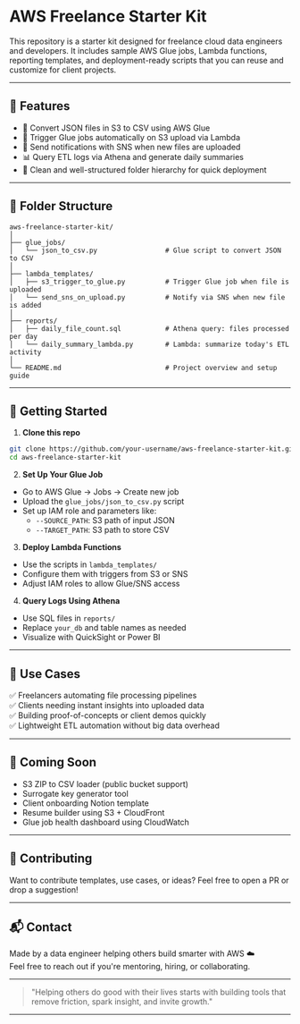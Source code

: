 # AWS Freelance Starter Kit

This repository is a starter kit designed for freelance cloud data engineers and developers. It includes sample AWS Glue jobs, Lambda functions, reporting templates, and deployment-ready scripts that you can reuse and customize for client projects.

---

## 🧰 Features

- 🔄 Convert JSON files in S3 to CSV using AWS Glue
- 🚀 Trigger Glue jobs automatically on S3 upload via Lambda
- 🔔 Send notifications with SNS when new files are uploaded
- 📊 Query ETL logs via Athena and generate daily summaries
- 📁 Clean and well-structured folder hierarchy for quick deployment

---

## 📂 Folder Structure

```
aws-freelance-starter-kit/
│
├── glue_jobs/
│   └── json_to_csv.py                 # Glue script to convert JSON to CSV
│
├── lambda_templates/
│   ├── s3_trigger_to_glue.py          # Trigger Glue job when file is uploaded
│   └── send_sns_on_upload.py          # Notify via SNS when new file is added
│
├── reports/
│   ├── daily_file_count.sql           # Athena query: files processed per day
│   └── daily_summary_lambda.py        # Lambda: summarize today's ETL activity
│
└── README.md                          # Project overview and setup guide
```

---

## 🚀 Getting Started

1. **Clone this repo**
```bash
git clone https://github.com/your-username/aws-freelance-starter-kit.git
cd aws-freelance-starter-kit
```

2. **Set Up Your Glue Job**
- Go to AWS Glue → Jobs → Create new job
- Upload the `glue_jobs/json_to_csv.py` script
- Set up IAM role and parameters like:
  - `--SOURCE_PATH`: S3 path of input JSON
  - `--TARGET_PATH`: S3 path to store CSV

3. **Deploy Lambda Functions**
- Use the scripts in `lambda_templates/`
- Configure them with triggers from S3 or SNS
- Adjust IAM roles to allow Glue/SNS access

4. **Query Logs Using Athena**
- Use SQL files in `reports/`
- Replace `your_db` and table names as needed
- Visualize with QuickSight or Power BI

---

## 🧠 Use Cases

✅ Freelancers automating file processing pipelines  
✅ Clients needing instant insights into uploaded data  
✅ Building proof-of-concepts or client demos quickly  
✅ Lightweight ETL automation without big data overhead

---

## 📌 Coming Soon

- S3 ZIP to CSV loader (public bucket support)
- Surrogate key generator tool
- Client onboarding Notion template
- Resume builder using S3 + CloudFront
- Glue job health dashboard using CloudWatch

---

## 🤝 Contributing
Want to contribute templates, use cases, or ideas? Feel free to open a PR or drop a suggestion!

---

## 📬 Contact
Made by a data engineer helping others build smarter with AWS ☁️  
Feel free to reach out if you're mentoring, hiring, or collaborating.

---

> "Helping others do good with their lives starts with building tools that remove friction, spark insight, and invite growth."

---
